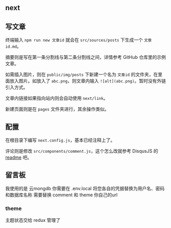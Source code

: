 ## next


## 写文章
终端输入 `npm run new 文章id` 就会在 `src/sources/posts` 下生成一个 `文章id.md`。

摘要则是写在第一条分割线与第二条分割线之间，详情参考 GitHub 仓库里的示例文章。

如需插入图片，则在 `public/img/posts` 下新建一个名为 `文章id` 的文件夹，在里面放入图片。如放入了 `abc.png`，则文章内输入 `![alt](abc.png)`。暂时没有外链引入方式。

文章内链接如果指向站内则会自动使用 `next/link`。

新建页面则是在 `pages` 文件夹进行，其余操作类似。

## 配置
在根目录下编写 `next.config.js`，基本已经注释上了。

评论则是修改 `src/components/comment.js`，这个怎么改就参考 DisqusJS 的 [readme](https://github.com/SukkaW/DisqusJS) 吧。

## 留言板
我使用的是 云mongdb
你需要在  .env.local 将您各自的凭据替换为用户名、密码和数据库名称
需要替换 comment 和 theme 你自己的url

### theme

主题状态交给 redux 管理了
